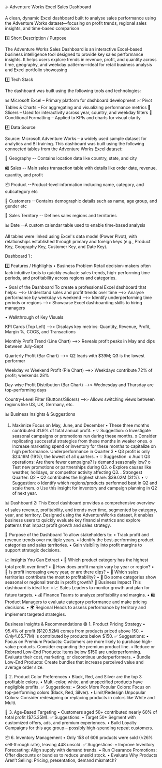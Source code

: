 ❇️ Adventure Works Excel Sales Dashboard

A clean, dynamic Excel dashboard built to analyse sales performance using the Adventure Works dataset—focusing on profit trends, regional sales insights, and time-based comparison

2️⃣ Short Description / Purpose

The Adventure Works Sales Dashboard is an interactive Excel-based business intelligence tool designed to provide key sales performance insights. It helps users explore trends in revenue, profit, and quantity across time, geography, and weekday patterns—ideal for retail business analysis and Excel portfolio showcasing

3️⃣ Tech Stack

The dashboard was built using the following tools and technologies:

📊 Microsoft Excel       – Primary platform for dashboard development
📈 Pivot Tables & Charts – For aggregating and visualizing performance metrics
🧩 Slicers               – Used for interactivity across year, country, and weekday filters
🎨 Conditional Formatting – Applied to KPIs and charts for visual clarity

4️⃣ Data Source

Source: 
Microsoft Adventure Works – a widely used sample dataset for analytics and BI training.
This dashboard was built using the following connected tables from the Adventure Works Excel dataset:

📍 Geography     -- Contains location data like country, state, and city

🛍️ Sales         -- Main sales transaction table with details like order date, revenue, quantity, and profit

📦 Product       --Product-level information including name, category, and subcategory etc

🏢 Customers     --Contains demographic details such as name, age group, and gender etc

🧮 Sales 
   Territory      -- Defines sales regions and territories
   
📊 Date           --A custom calendar table used to enable time-based analysis

All tables were linked using Excel's data model (Power Pivot), with relationships established through primary and foreign keys 
(e.g., Product Key, Geography Key, Customer Key, and Date Key).

Dashboard 1 :

5️⃣ Features / Highlights
• Business Problem
Retail decision-makers often lack intuitive tools to quickly evaluate sales trends, high-performing time periods, and profitability across regions and categories.

• Goal of the Dashboard
To create a professional Excel dashboard that helps:
-->> Understand sales and profit trends over time
-->> Analyse performance by weekday vs weekend
-->> Identify underperforming time periods or regions
-->> Showcase Excel dashboarding skills to hiring managers

• Walkthrough of Key Visuals

KPI Cards (Top Left)   -->>  Displays key metrics: Quantity, Revenue, Profit, Margin %, COGS, and Transactions

Monthly Profit Trend 
(Line Chart)	         -->> Reveals profit peaks in May and dips between July–Sept

Quarterly Profit 
(Bar Chart)            -->> Q2 leads with $39M; Q3 is the lowest performer

Weekday vs Weekend Profit 
(Pie Chart)             -->> Weekdays contribute 72% of profit; weekends 28%

Day-wise Profit Distribution 
(Bar Chart)             -->> Wednesday and Thursday are top-performing days

Country-Level Filter
(Buttons/Slicers)        -->> Allows switching views between regions like US, UK, Germany, etc.

📊 Business Insights & Suggestions
1. Maximize Focus on May, June, and December
•	These three months contributed 31.9% of total annual profit.
•	💡 Suggestion:
o	Investigate seasonal campaigns or promotions run during these months.
o	Consider replicating successful strategies from these months in weaker ones.
o	Increase marketing spend or inventory for these months to capitalize on high performance.
Underperformance in Quarter 3
•	Q3 profit is only $24.19M (19%), the lowest of all quarters.
•	💡 Suggestion:
o	Audit Q3 operations: Are there fewer campaigns? Is demand seasonally low?
o	Test new promotions or partnerships during Q3.
o	Explore causes like weather, holidays, or competitor activity affecting Q3.
. Strongest Quarter: Q2
•	Q2 contributes the highest share: $39.02M (31%).
•	💡 Suggestion:
o	Identify which regions/products performed best in Q2 and scale them.
o	Use this insight for inventory and campaign planning in Q2 of next year.


📊 Dashboard 2: 
This Excel dashboard provides a comprehensive overview of sales revenue, profitability, and trends over time, segmented by category, year, and territory. Designed using the AdventureWorks dataset, it enables business users to quickly evaluate key financial metrics and explore patterns that impact profit growth and sales strategy.

🎯 Purpose of the Dashboard
To allow stakeholders to:
•	Track profit and revenue trends over multiple years.
•	Identify the best-performing product categories and sales territories.
•	Gain visibility into profit margins to support strategic decisions.

📈 Insights You Can Extract
•	📌 Which product category has the highest total profit over time?
•	📌 How does profit margin vary by year or region?
•	📌 Is profit increasing every year, or are there dips?
•	📌 Which sales territories contribute the most to profitability?
•	📌 Do some categories show seasonal or regional trends in profit growth?
💼 Business Impact
This dashboard is ideal for:
•	📈 Sales Leaders to monitor growth and plan for future targets.
•	💰 Finance Teams to analyze profitability and margins.
•	🛍️ Product Managers to evaluate category performance and make pricing decisions.
•	🌍 Regional Heads to assess performance by territory and implement targeted strategies.

Business Insights & Recommendations
🟢 1. Product Pricing Strategy
•	95.4% of profit ($120.52M) comes from products priced above $150.
•	Only 4.6% ($5.77M) is contributed by products below $150.
✅ Suggestions:
•	Focus on Premium Products: Customers are more likely to purchase high-value products. Consider expanding the premium product line.
•	Reduce or Rebrand Low-End Products: Items below $150 are underperforming. Evaluate their cost, marketing, or discontinue underperformers.
•	Bundle Low-End Products: Create bundles that increase perceived value and average order size.

🎨 2. Product Color Preferences
•	Black, Red, and Silver are the top 3 profitable colors.
•	Multi-color, white, and unspecified products have negligible profits.
✅ Suggestions:
•	Stock More Popular Colors: Focus on top-performing colors (Black, Red, Silver).
•	Limit/Redesign Unpopular Colors: Consider redesigning or replacing products in colors like White and Multi.

👴 3. Age-Based Targeting
•	Customers aged 50+ contributed nearly 60% of total profit ($75.35M).
✅ Suggestions:
•	Target 50+ Segment with customized offers, ads, and premium experiences.
•	Build Loyalty Campaigns for this age group – possibly high-spending repeat customers.

📦 6. Inventory Management
•	Only 158 of 606 products were sold (≈26% sell-through rate), leaving 448 unsold.
✅ Suggestions:
•	Improve Inventory Forecasting: Align supply with demand trends.
•	Run Clearance Promotions: Offer discounts or bundles to reduce unsold stock.
•	Evaluate Why Products Aren’t Selling: Pricing, presentation, demand mismatch?

